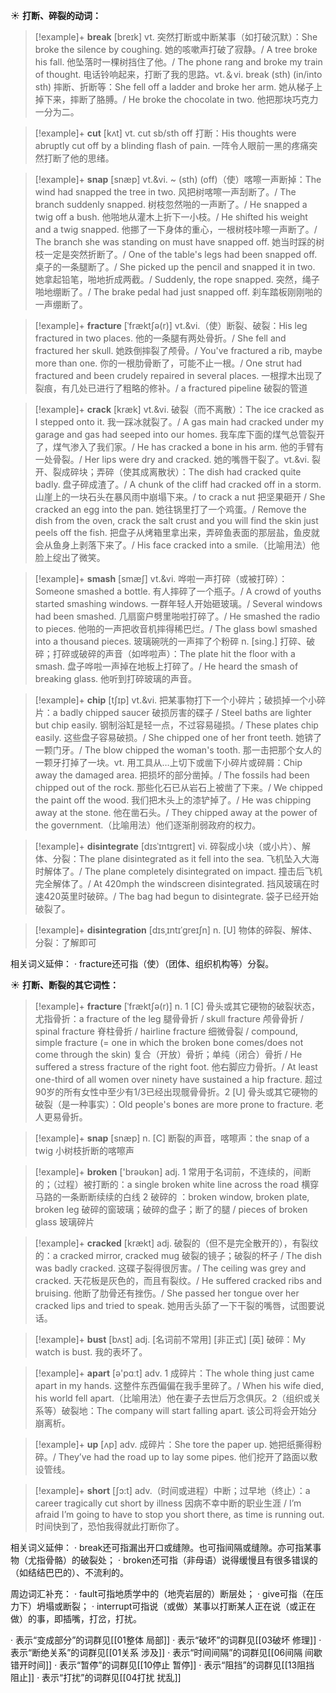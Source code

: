 ☀ <span class="category">**打断、碎裂的动词：**</span>
>[!example]+ <span class="vocabulary">**break**</span> [breɪk] 
> <span class="definition">vt. 突然打断或中断某事（如打破沉默）：</span>She broke the silence by coughing. 她的咳嗽声打破了寂静。/ A tree broke his fall. 他坠落时一棵树挡住了他。/ The phone rang and broke my train of thought. 电话铃响起来，打断了我的思路。<span class="definition">vt.＆vi. break (sth) (in/into sth) 摔断、折断等：</span>She fell off a ladder and broke her arm. 她从梯子上掉下来，摔断了胳膊。/ He broke the chocolate in two. 他把那块巧克力一分为二。

>[!example]+ <span class="vocabulary">**cut**</span> [kʌt] 
> <span class="definition">vt. cut sb/sth off 打断：</span>His thoughts were abruptly cut off by a blinding flash of pain. 一阵令人眼前一黑的疼痛突然打断了他的思绪。
           
>[!example]+ <span class="vocabulary">**snap**</span> [snæp]
> <span class="definition">vt.&vi. ~ (sth) (off)（使）喀嚓一声断掉：</span>The wind had snapped the tree in two. 风把树喀嚓一声刮断了。/ The branch suddenly snapped. 树枝忽然啪的一声断了。/ He snapped a twig off a bush. 他啪地从灌木上折下一小枝。/ He shifted his weight and a twig snapped. 他挪了一下身体的重心，一根树枝咔嚓一声断了。/ The branch she was standing on must have snapped off. 她当时踩的树枝一定是突然折断了。/ One of the table's legs had been snapped off. 桌子的一条腿断了。/ She picked up the pencil and snapped it in two. 她拿起铅笔，啪地折成两截。/ Suddenly, the rope snapped. 突然，绳子啪地绷断了。/ The brake pedal had just snapped off. 刹车踏板刚刚啪的一声绷断了。
           
>[!example]+ <span class="vocabulary">**fracture**</span> [ˈfræktʃə(r)]
> <span class="definition">vt.&vi.（使）断裂、破裂：</span>His leg fractured in two places. 他的一条腿有两处骨折。/ She fell and fractured her skull. 她跌倒摔裂了颅骨。/ You've fractured a rib, maybe more than one. 你的一根肋骨断了，可能不止一根。/ One strut had fractured and been crudely repaired in several places. 一根撑木出现了裂痕，有几处已进行了粗略的修补。/ a fractured pipeline 破裂的管道
           
>[!example]+ <span class="vocabulary">**crack**</span> [kræk]
> <span class="definition">vt.&vi. 破裂（而不离散）：</span>The ice cracked as I stepped onto it. 我一踩冰就裂了。/ A gas main had cracked under my garage and gas had seeped into our homes. 我车库下面的煤气总管裂开了，煤气渗入了我们家。/ He has cracked a bone in his arm. 他的手臂有一处骨裂。/ Her lips were dry and cracked. 她的嘴唇干裂了。<span class="definition">vt.&vi. 裂开、裂成碎块；弄碎（使其成离散状）：</span>The dish had cracked quite badly. 盘子碎成渣了。/ A chunk of the cliff had cracked off in a storm. 山崖上的一块石头在暴风雨中崩塌下来。/ to crack a nut 把坚果砸开 / She cracked an egg into the pan. 她往锅里打了一个鸡蛋。/ Remove the dish from the oven, crack the salt crust and you will find the skin just peels off the fish. 把盘子从烤箱里拿出来，弄碎鱼表面的那层盐，鱼皮就会从鱼身上剥落下来了。/ His face cracked into a smile.（比喻用法）他脸上绽出了微笑。
           
>[!example]+ <span class="vocabulary">**smash**</span> [smæʃ]
> <span class="definition">vt.&vi. 哗啦一声打碎（或被打碎）：</span>Someone smashed a bottle. 有人摔碎了一个瓶子。/ A crowd of youths started smashing windows. 一群年轻人开始砸玻璃。/ Several windows had been smashed. 几扇窗户劈里啪啦打碎了。/ He smashed the radio to pieces. 他啪的一声把收音机摔得稀巴烂。/ The glass bowl smashed into a thousand pieces. 玻璃碗咣的一声摔了个粉碎 <span class="definition">n. [sing.] 打碎、破碎；打碎或破碎的声音（如哗啦声）：</span>The plate hit the floor with a smash. 盘子哗啦一声掉在地板上打碎了。/ He heard the smash of breaking glass. 他听到打碎玻璃的声音。
                      
>[!example]+ <span class="vocabulary">**chip**</span> [tʃɪp]
> <span class="definition">vt.&vi. 把某事物打下一个小碎片；破损掉一个小碎片：</span>a badly chipped saucer 破损厉害的碟子 / Steel baths are lighter but chip easily. 钢制浴缸是轻一点，不过容易碰损。/ These plates chip easily. 这些盘子容易破损。/ She chipped one of her front teeth. 她锛了一颗门牙。/ The blow chipped the woman's tooth. 那一击把那个女人的一颗牙打掉了一块。<span class="definition">vt. 用工具从…上切下或凿下小碎片或碎屑：</span>Chip away the damaged area. 把损坏的部分凿掉。/ The fossils had been chipped out of the rock. 那些化石已从岩石上被凿了下来。/ We chipped the paint off the wood. 我们把木头上的漆铲掉了。/ He was chipping away at the stone. 他在凿石头。/ They chipped away at the power of the government.（比喻用法）他们逐渐削弱政府的权力。

>[!example]+ <span class="vocabulary">**disintegrate**</span> [dɪsˈɪntɪgreɪt]
> <span class="definition">vi. 碎裂成小块（或小片）、解体、分裂：</span>The plane disintegrated as it fell into the sea. 飞机坠入大海时解体了。/ The plane completely disintegrated on impact. 撞击后飞机完全解体了。/ At 420mph the windscreen disintegrated. 挡风玻璃在时速420英里时破碎。/ The bag had begun to disintegrate. 袋子已经开始破裂了。
           
>[!example]+ <span class="vocabulary">**disintegration**</span> [dɪsˌɪntɪˈgreɪʃn]
> <span class="definition">n. [U] 物体的碎裂、解体、分裂：</span>了解即可
           
相关词义延伸：
· fracture还可指（使）（团体、组织机构等）分裂。

☀ <span class="category">**打断、断裂的其它词性：**</span>           
>[!example]+ <span class="vocabulary">**fracture**</span> [ˈfræktʃə(r)]
> <span class="definition">n. 1 [C] 骨头或其它硬物的破裂状态，尤指骨折：</span>a fracture of the leg 腿骨骨折 / skull fracture 颅骨骨折 / spinal fracture 脊柱骨折 / hairline fracture 细微骨裂 / compound, simple fracture (= one in which the broken bone comes/does not come through the skin) 复合（开放）骨折；单纯（闭合）骨折 / He suffered a stress fracture of the right foot. 他右脚应力骨折。/ At least one-third of all women over ninety have sustained a hip fracture. 超过90岁的所有女性中至少有1/3已经出现髋骨骨折。<span class="definition">2 [U] 骨头或其它硬物的破裂（是一种事实）：</span>Old people's bones are more prone to fracture. 老人更易骨折。
           
>[!example]+ <span class="vocabulary">**snap**</span> [snæp]
> <span class="definition">n. [C] 断裂的声音，喀嚓声：</span>the snap of a twig 小树枝折断的喀嚓声

>[!example]+ <span class="vocabulary">**broken**</span> ['brəʊkən] 
> <span class="definition">adj. 1 常用于名词前，不连续的，间断的；（过程）被打断的：</span>a single broken white line across the road 横穿马路的一条断断续续的白线 <span class="definition">2 破碎的 ：</span>broken window, broken plate, broken leg 破碎的窗玻璃；破碎的盘子；断了的腿 / pieces of broken glass 玻璃碎片
           
>[!example]+ <span class="vocabulary">**cracked**</span> [krækt]
> <span class="definition">adj. 破裂的（但不是完全散开的），有裂纹的：</span>a cracked mirror, cracked mug 破裂的镜子；破裂的杯子 / The dish was badly cracked. 这碟子裂得很厉害。/ The ceiling was grey and cracked. 天花板是灰色的，而且有裂纹。/ He suffered cracked ribs and bruising. 他断了肋骨还有挫伤。/ She passed her tongue over her cracked lips and tried to speak. 她用舌头舔了一下干裂的嘴唇，试图要说话。
           
>[!example]+ <span class="vocabulary">**bust**</span> [bʌst]
> <span class="definition">adj. [名词前不常用] [非正式] [英] 破碎：</span>My watch is bust. 我的表坏了。
           
>[!example]+ <span class="vocabulary">**apart**</span> [ə'pɑːt]
> <span class="definition">adv. 1 成碎片：</span>The whole thing just came apart in my hands. 这整件东西偏偏在我手里碎了。/ When his wife died, his world fell apart.（比喻用法）他在妻子去世后万念俱灰。<span class="definition">2（组织或关系等）破裂地：</span>The company will start falling apart. 该公司将会开始分崩离析。

>[!example]+ <span class="vocabulary">**up**</span> [ʌp]
> <span class="definition">adv. 成碎片：</span>She tore the paper up. 她把纸撕得粉碎。/ They’ve had the road up to lay some pipes. 他们挖开了路面以敷设管线。

>[!example]+ <span class="vocabulary">**short**</span> [ʃɔ:t] 
> <span class="definition">adv.（时间或进程）中断；过早地（终止）：</span>a career tragically cut short by illness 因病不幸中断的职业生涯 / I’m afraid I’m going to have to stop you short there, as time is running out. 时间快到了，恐怕我得就此打断你了。

相关词义延伸：
· break还可指漏出开口或缝隙。也可指间隔或缝隙。亦可指某事物（尤指骨骼）的破裂处；
· broken还可指（非母语）说得缓慢且有很多错误的（如结结巴巴的）、不流利的。

周边词汇补充：
· fault可指地质学中的（地壳岩层的）断层处；
· give可指（在压力下）坍塌或断裂；
· interrupt可指说（或做）某事以打断某人正在说（或正在做）的事，即插嘴，打岔，打扰。

· 表示“变成部分”的词群见[[01整体 局部]]
· 表示“破坏”的词群见[[03破坏 修理]]
· 表示“断绝关系”的词群见[[01关系 涉及]]
· 表示“时间间隔”的词群见[[06间隔 间歇 错开时间]]
· 表示“暂停”的词群见[[10停止 暂停]]
· 表示“阻挡”的词群见[[13阻挡 阻止]]
· 表示“打扰”的词群见[[04打扰 扰乱]]
